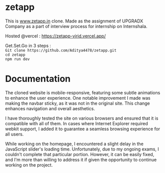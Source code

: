 # zetapp
This is www.zetapp.in clone. Made as the assignment of UPGRADX Company as a part of interview process for internship on Internshala.

Hosted @vercel : https://zetapp-virid.vercel.app/


Get.Set.Go in 3 steps : <br>
`Git clone https://github.com/Aditya4478/zetapp.git`<br>
`cd zetapp`<br>
`npm run dev`<br>

# Documentation
The cloned website is mobile-responsive, featuring some subtle animations to enhance the user experience. One notable improvement I made was making the navbar sticky, as it was not in the original site. This change enhances navigation and overall aesthetics.

I have thoroughly tested the site on various browsers and ensured that it is compatible with all of them. In cases where Internet Explorer required webkit support, I added it to guarantee a seamless browsing experience for all users.

While working on the homepage, I encountered a slight delay in the JavaScript slider's loading time. Unfortunately, due to my ongoing exams, I couldn't complete that particular portion. However, it can be easily fixed, and I'm more than willing to address it if given the opportunity to continue working on the project.
